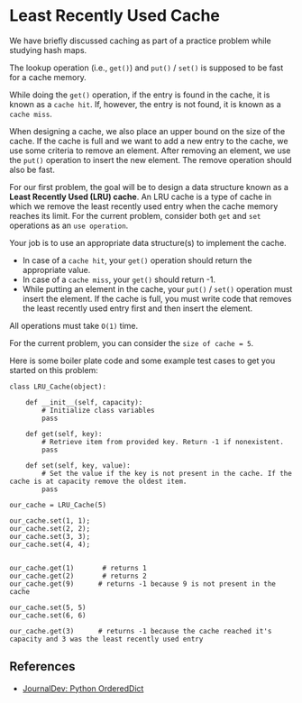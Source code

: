 # Least Recently Used Cache


We have briefly discussed caching as part of a practice problem while studying hash maps.

The lookup operation (i.e., `get()`) and `put()` / `set()` is supposed to be fast for a cache memory.

While doing the `get()` operation, if the entry is found in the cache, it is known as a `cache hit`. If, however, the entry is not found, it is known as a `cache miss`.

When designing a cache, we also place an upper bound on the size of the cache. If the cache is full and we want to add a new entry to the cache, we use some criteria to remove an element. After removing an element, we use the `put()` operation to insert the new element. The remove operation should also be fast.

For our first problem, the goal will be to design a data structure known as a **Least Recently Used (LRU) cache**. An LRU cache is a type of cache in which we remove the least recently used entry when the cache memory reaches its limit. For the current problem, consider both `get` and `set` operations as an `use operation`.

Your job is to use an appropriate data structure(s) to implement the cache.

*   In case of a `cache hit`, your `get()` operation should return the appropriate value.
*   In case of a `cache miss`, your `get()` should return -1.
*   While putting an element in the cache, your `put()` / `set()` operation must insert the element. If the cache is full, you must write code that removes the least recently used entry first and then insert the element.

All operations must take `O(1)` time.

For the current problem, you can consider the `size of cache = 5`.

Here is some boiler plate code and some example test cases to get you started on this problem:

    class LRU_Cache(object):
    
        def __init__(self, capacity):
            # Initialize class variables
            pass
    
        def get(self, key):
            # Retrieve item from provided key. Return -1 if nonexistent. 
            pass
    
        def set(self, key, value):
            # Set the value if the key is not present in the cache. If the cache is at capacity remove the oldest item. 
            pass
    
    our_cache = LRU_Cache(5)
    
    our_cache.set(1, 1);
    our_cache.set(2, 2);
    our_cache.set(3, 3);
    our_cache.set(4, 4);
    
    
    our_cache.get(1)       # returns 1
    our_cache.get(2)       # returns 2
    our_cache.get(9)      # returns -1 because 9 is not present in the cache
    
    our_cache.set(5, 5) 
    our_cache.set(6, 6)
    
    our_cache.get(3)      # returns -1 because the cache reached it's capacity and 3 was the least recently used entry


## References

- [JournalDev: Python OrderedDict](https://www.journaldev.com/21807/python-ordereddict)
